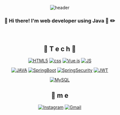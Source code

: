 <div align=center>
  
![header](https://capsule-render.vercel.app/api?type=Waving&color=auto&height=300&section=header&text=Be%20Smarter📚)
  ### 👋 Hi there! I'm web developer using Java 👋 :pencil2:
  <br>
  
  ## 🌹 T e c h 🌹
  
  [![HTML5](https://img.shields.io/badge/HTML5-E34F26?style=flat-square&logo=HTML5&logoColor=white)]()
  [![css](https://img.shields.io/badge/CSS-1572B6?style=flat-square&logo=CSS3&logoColor=white)]()
  [![Vue.js](https://img.shields.io/badge/Vue.js-4FC08D?style=flat-square&logo=Vue.js&logoColor=white)]()
  [![JS](https://img.shields.io/badge/JavaScript-F7DF1E?style=flat-square&logo=JavaScript&logoColor=black)]()
  <br>
  
  [![JAVA](https://img.shields.io/badge/Java-007396?style=flat-square&logo=Java&logoColor=white)]()
  [![SpringBoot](https://img.shields.io/badge/SpringBoot-6DB33F?style=flat-square&logo=SpringBoot&logoColor=white)]()
  [![SpringSecurity](https://img.shields.io/badge/SpringSecurity-6DB33F?style=flat-square&logo=SpringSecurity&logoColor=white)]()
  [![JWT](https://img.shields.io/badge/JWT-000000?style=flat-square&logo=JSONWebTokens&logoColor=white)]()
  <br>
  
  [![MySQL](https://img.shields.io/badge/MySQL-4479A1?style=flat-square&logo=MySQL&logoColor=white)]()
  <br>
  
  ## 💫 m e 
  [![Instagram](https://img.shields.io/badge/Instagram-dd2a7b?style=flat-square&logo=instagram&logoColor=white&link=https://www.instagram.com/hojun0_0/)](https://www.instagram.com/hojun0_0/) 
  [![Gmail](https://img.shields.io/badge/Gmail-d14836?style=flat-square&logo=Gmail&logoColor=white&link=mailto:hojunii95@gmail.com)](mailto:hojunii95@gmail.com)
  
</div>

<!--
**loltaeja/loltaeja** is a ✨ _special_ ✨ repository because its `README.md` (this file) appears on your GitHub profile.

Here are some ideas to get you started:

- 🔭 I’m currently working on ...
- 🌱 I’m currently learning ...
- 👯 I’m looking to collaborate on ...
- 🤔 I’m looking for help with ...
- 💬 Ask me about ...
- 📫 How to reach me: ...
- 😄 Pronouns: ...
- ⚡ Fun fact: ...
-->
